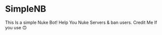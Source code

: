 # SimpleNB
This Is a simple Nuke Bot! Help You Nuke Servers &amp; ban users. Credit Me If you use 🙃

